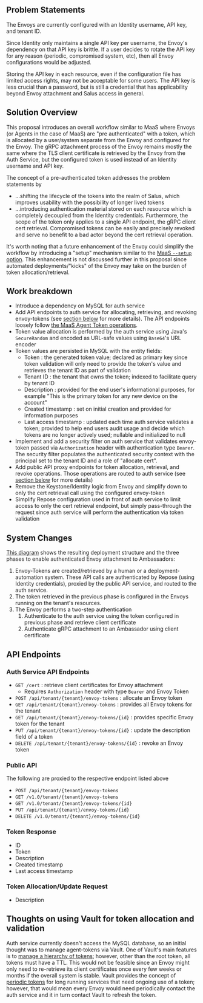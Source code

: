 ## Problem Statements

The Envoys are currently configured with an Identity username, API key, and tenant ID. 

Since Identity only maintains a single API key per username, the Envoy's dependency on that API key is brittle. If a user decides to rotate the API key for any reason (periodic, compromised system, etc), then all Envoy configurations would be adjusted.

Storing the API key in each resource, even if the configuration file has limited access rights, may not be acceptable for some users. The API key is less crucial than a password, but is still a credential that has applicability beyond Envoy attachment and Salus access in general.

## Solution Overview

This proposal introduces an overall workflow similar to MaaS where Envoys (or Agents in the case of MaaS) are "pre authenticated" with a token, which is allocated by a user/system separate from the Envoy and configured for the Envoy. The gRPC attachment process of the Envoy remains mostly the same where the TLS client certificate is retrieved by the Envoy from the Auth Service, but the configured token is used instead of an Identity username and API key.

The concept of a pre-authenticated token addresses the problem statements by 
- ...shifting the lifecycle of the tokens into the realm of Salus, which improves usability with the possibility of longer lived tokens
- ...introducing authentication material stored on each resource which is completely decoupled from the Identity credentials. Furthermore, the scope of the token only applies to a single API endpoint, the gRPC client cert retrieval. Compromised tokens can be easily and precisely revoked and serve no benefit to a bad actor beyond the cert retrieval operation.

It's worth noting that a future enhancement of the Envoy could simplify the workflow by introducing a "setup" mechanism similar to the [MaaS `--setup` option](https://developer.rackspace.com/docs/rackspace-monitoring/v1/getting-started/install-configure/#run-agent-setup-program). This enhancement is not discussed further in this proposal since automated deployments/"kicks" of the Envoy may take on the burden of token allocation/retrieval.

## Work breakdown

- Introduce a dependency on MySQL for auth service
- Add API endpoints to auth service for allocating, retrieving, and revoking envoy-tokens (see [section below](#auth-service-api-endpoints) for more details). The API endpoints loosely follow [the MaaS Agent Token operations](https://developer.rackspace.com/docs/rackspace-monitoring/v1/api-reference/agent-token-operations/).
- Token value allocation is performed by the auth service using Java's `SecureRandom` and encoded as URL-safe values using `Base64`'s URL encoder
- Token values are persisted in MySQL with the entity fields:
  - Token : the generated token value; declared as primary key since token validation will only need to provide the token's value and retrieves the tenant ID as part of validation 
  - Tenant ID : the tenant that owns the token; indexed to facilitate query by tenant ID
  - Description : provided for the end user's informational purposes, for example "This is the primary token for any new device on the account"
  - Created timestamp : set on initial creation and provided for information purposes
  - Last access timestamp : updated each time auth service validates a token; provided to help end users audit usage and decide which tokens are no longer actively used; nullable and initialized to null
- Implement and add a security filter on auth service that validates envoy-token passed via `Authorization` header with authentication type `Bearer`. The security filter populates the authenticated security context with the principal set to the tenant ID and a role of "allocate cert".
- Add public API proxy endpoints for token allocation, retrieval, and revoke operations. Those operations are routed to auth service (see [section below](#public-api) for more details)
- Remove the Keystone/Identity logic from Envoy and simplify down to only the cert retrieval call using the configured envoy-token
- Simplify Repose configuration used in front of auth service to limit access to only the cert retrieval endpoint, but simply pass-through the request since auth service will perform the authentication via token validation

## System Changes

[This diagram](auth-service-components.puml) shows the resulting deployment structure and the three phases to enable authenticated Envoy attachment to Ambassadors:

1. Envoy-Tokens are created/retrieved by a human or a deployment-automation system. These API calls are authenticated by Repose (using Identity credentials), proxied by the public API service, and routed to the auth service.
2. The token retrieved in the previous phase is configured in the Envoys running on the tenant's resources.
3. The Envoy performs a two-step authentication
   1. Authenticate to the auth service using the token configured in previous phase and retrieve client certificate
   2. Authenticate gRPC attachment to an Ambassador using client certificate

## API Endpoints

### Auth Service API Endpoints

- `GET /cert` : retrieve client certificates for Envoy attachment
  - Requires `Authorization` header with type `Bearer` and Envoy Token
- `POST /api/tenant/{tenant}/envoy-tokens` : allocate an Envoy token
- `GET /api/tenant/{tenant}/envoy-tokens` : provides all Envoy tokens for the tenant
- `GET /api/tenant/{tenant}/envoy-tokens/{id}` : provides specific Envoy token for the tenant
- `PUT /api/tenant/{tenant}/envoy-tokens/{id}` : update the description field of a token
- `DELETE /api/tenant/{tenant}/envoy-tokens/{id}` : revoke an Envoy token

### Public API

The following are proxied to the respective endpoint listed above

- `POST /api/tenant/{tenant}/envoy-tokens`
- `GET /v1.0/tenant/{tenant}/envoy-tokens`
- `GET /v1.0/tenant/{tenant}/envoy-tokens/{id}`
- `PUT /api/tenant/{tenant}/envoy-tokens/{id}`
- `DELETE /v1.0/tenant/{tenant}/envoy-tokens/{id}`

### Token Response

- ID
- Token
- Description
- Created timestamp
- Last access timestamp

### Token Allocation/Update Request

- Description

## Thoughts on using Vault for token allocation and validation

Auth service currently doesn't access the MySQL database, so an initial thought was to manage agent-tokens via Vault. One of Vault's main features is to [manage a hierarchy of tokens](https://www.vaultproject.io/docs/concepts/tokens/); however, other than the root token, all tokens must have a TTL. This would not be feasible since an Envoy might only need to re-retrieve its client certificates once every few weeks or months if the overall system is stable. Vault provides the concept of [periodic tokens](https://www.vaultproject.io/docs/concepts/tokens/#periodic-tokens) for long running services that need ongoing use of a token; however, that would mean every Envoy would need periodically contact the auth service and it in turn contact Vault to refresh the token.

